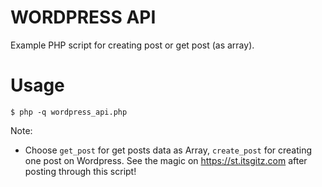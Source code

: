 # WORDPRESS API

Example PHP script for creating post or get post (as array).

# Usage

```shell
$ php -q wordpress_api.php
```

Note:
- Choose `get_post` for get posts data as Array, `create_post` for creating one post on Wordpress. See the magic on https://st.itsgitz.com after posting through this script!